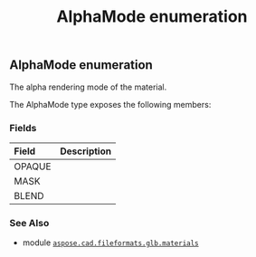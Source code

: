 ﻿---
title: AlphaMode enumeration
second_title: Aspose.CAD for Python via .NET API References
description: 
type: docs
weight: 70
url: /python-net/aspose.cad.fileformats.glb.materials/alphamode/
is_root: false
---

## AlphaMode enumeration

The alpha rendering mode of the material.



The AlphaMode type exposes the following members:

### Fields
| Field | Description |
| :- | :- |
| OPAQUE |  |
| MASK |  |
| BLEND |  |



### See Also
* module [`aspose.cad.fileformats.glb.materials`](..)
